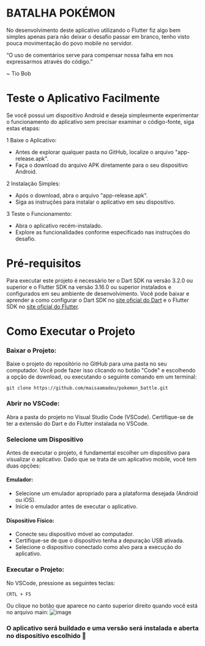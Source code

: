# BATALHA POKÉMON
No desenvolvimento deste aplicativo utilizando o Flutter fiz algo bem simples apenas para não deixar o desafio passar em branco, tenho visto pouca movimentação do povo mobile no servidor.

“O uso de comentários serve para compensar nossa falha em nos expressarmos através do código.”

~ Tio Bob

# Teste o Aplicativo Facilmente
Se você possui um dispositivo Android e deseja simplesmente experimentar o funcionamento do aplicativo sem precisar examinar o código-fonte, siga estas etapas:

1 Baixe o Aplicativo:

- Antes de explorar qualquer pasta no GitHub, localize o arquivo "app-release.apk".
- Faça o download do arquivo APK diretamente para o seu dispositivo Android.

2 Instalação Simples:

- Após o download, abra o arquivo "app-release.apk".
- Siga as instruções para instalar o aplicativo em seu dispositivo.

3 Teste o Funcionamento:

- Abra o aplicativo recém-instalado.
- Explore as funcionalidades conforme especificado nas instruções do desafio.


# Pré-requisitos
Para executar este projeto é necessário ter o Dart SDK na versão 3.2.0 ou superior e o Flutter SDK na versão 3.16.0 ou superior instalados e configurados em seu ambiente de desenvolvimento. Você pode baixar e aprender a como configurar o Dart SDK no <a href="https://dart.dev/get-dart" target="_blank">site oficial do Dart</a> e o Flutter SDK no <a href="https://docs.flutter.dev/get-started/install" target="_blank">site oficial do Flutter</a>. 

# Como Executar o Projeto
### Baixar o Projeto:
Baixe o projeto do repositório no GitHub para uma pasta no seu computador. Você pode fazer isso clicando no botão "Code" e escolhendo a opção de download, ou executando o seguinte comando em um terminal:
```
git clone https://github.com/maisaamadeu/pokemon_battle.git
```

### Abrir no VSCode:
Abra a pasta do projeto no Visual Studio Code (VSCode). Certifique-se de ter a extensão do Dart e do Flutter instalada no VSCode.

### Selecione um Dispositivo
Antes de executar o projeto, é fundamental escolher um dispositivo para visualizar o aplicativo. Dado que se trata de um aplicativo mobile, você tem duas opções:

#### Emulador:

- Selecione um emulador apropriado para a plataforma desejada (Android ou iOS).
- Inicie o emulador antes de executar o aplicativo.

#### Dispositivo Físico:

- Conecte seu dispositivo móvel ao computador.
- Certifique-se de que o dispositivo tenha a depuração USB ativada.
- Selecione o dispositivo conectado como alvo para a execução do aplicativo.

### Executar o Projeto:
No VSCode, pressione as seguintes teclas:
```
CRTL + F5
```
Ou clique no botão que aparece no canto superior direito quando você está no arquivo main:
![image](https://github.com/maisaamadeu/desafio_tecnico_2/assets/84193929/9f4bc594-89ce-4041-9c4d-b9805daf6201)

### O aplicativo será buildado e uma versão será instalada e aberta no dispositivo escolhido 🙂
